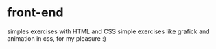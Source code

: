 # front-end
simples exercises with HTML and CSS
simple exercises like grafick and animation in css, for my pleasure :)
